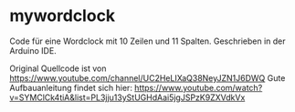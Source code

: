 # mywordclock

Code für eine Wordclock mit 10 Zeilen und 11 Spalten. Geschrieben in der Arduino IDE.

Original Quellcode ist von https://www.youtube.com/channel/UC2HeLIXaQ38NeyJZN1J6DWQ
Gute Aufbauanleitung findet sich hier: https://www.youtube.com/watch?v=SYMClCk4tiA&list=PL3jju13yStUGHdAai5jgJSPzK9ZXVdkVx

